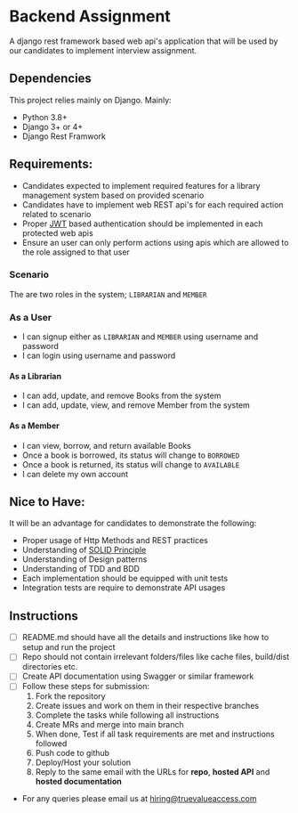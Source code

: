 # Backend Assignment
A django rest framework based web api's application that will be used by our candidates to implement interview assignment.

## Dependencies
This project relies mainly on Django. Mainly:
  - Python 3.8+
  - Django 3+ or 4+
  - Django Rest Framwork

## Requirements:
  - Candidates expected to implement required features for a library management system based on provided scenario
  - Candidates have to implement web REST api's for each required action related to scenario
  - Proper [JWT][1] based authentication should be implemented in each protected web apis
  - Ensure an user can only perform actions using apis which are allowed to the role assigned to that user

### Scenario
The are two roles in the system; `LIBRARIAN` and `MEMBER`

### As a User
  - I can signup either as `LIBRARIAN` and `MEMBER` using username and password
  - I can login using username and password

#### As a Librarian
  - I can add, update, and remove Books from the system
  - I can add, update, view, and remove Member from the system
  
#### As a Member
  - I can view, borrow, and return available Books
  - Once a book is borrowed, its status will change to `BORROWED`
  - Once a book is returned, its status will change to `AVAILABLE`
  - I can delete my own account

## Nice to Have:
It will be an advantage for candidates to demonstrate the following:
  - Proper usage of Http Methods and REST practices
  - Understanding of [SOLID Principle][2]
  - Understanding of Design patterns
  - Understanding of TDD and BDD
  - Each implementation should be equipped with unit tests
  - Integration tests are require to demonstrate API usages

## **Instructions**

- [ ] README.md should have all the details and instructions like how to setup and run the project
- [ ] Repo should not contain irrelevant folders/files like cache files, build/dist directories etc.
- [ ] Create API documentation using Swagger or similar framework
- [ ] Follow these steps for submission:
  1. Fork the repository
  1. Create issues and work on them in their respective branches
  1. Complete the tasks while following all instructions
  1. Create MRs and merge into main branch
  1. When done, Test if all task requirements are met and instructions followed
  1. Push code to github
  1. Deploy/Host your solution
  1. Reply to the same email with the URLs for **repo**, **hosted API** and **hosted documentation** 
- For any queries please email us at [hiring@truevalueaccess.com](mailto:hiring@truevalueaccess.com)

[1]: https://jwt.io/introduction
[2]: https://en.wikipedia.org/wiki/SOLID

